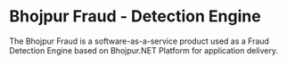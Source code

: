 # Bhojpur Fraud - Detection Engine
The Bhojpur Fraud is a software-as-a-service product used as a Fraud Detection Engine based on Bhojpur.NET Platform for application delivery.
